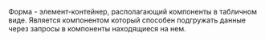 Форма - элемент-контейнер, располагающий компоненты в табличном виде. Является компонентом который способен подгружать
данные через запросы в компоненты находящиеся на нем.